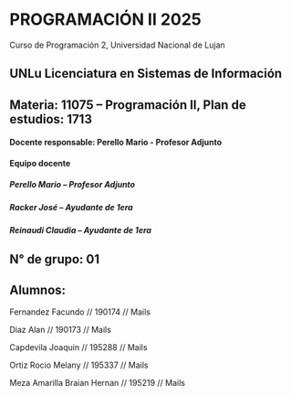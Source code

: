 # PROGRAMACIÓN II 2025
Curso de Programación 2, Universidad Nacional de Lujan
## UNLu Licenciatura en Sistemas de Información
## Materia: 11075 – Programación II, Plan de estudios: 1713
#### Docente responsable: Perello Mario - Profesor Adjunto
#### Equipo docente
##### Perello Mario – Profesor Adjunto
##### Racker José – Ayudante de 1era
##### Reinaudi Claudia – Ayudante de 1era
## N° de grupo: 01
## Alumnos:

Fernandez Facundo //  190174 // Mails

Diaz Alan // 190173 // Mails

Capdevila Joaquin //  195288 // Mails

Ortiz Rocio Melany //  195337 // Mails

Meza Amarilla Braian Hernan // 195219 // Mails

